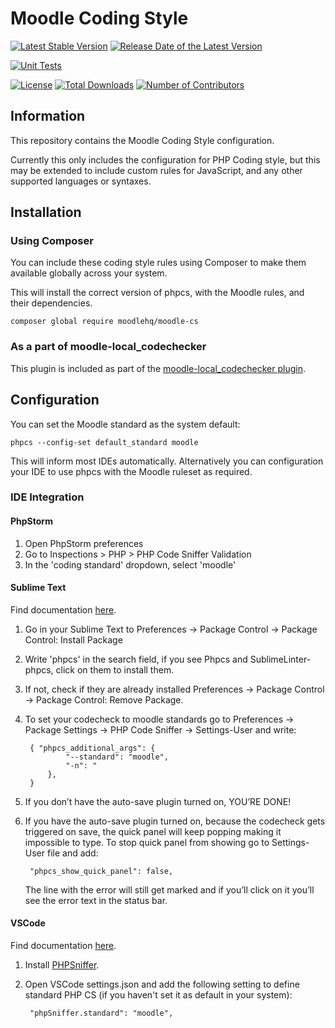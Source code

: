 # Moodle Coding Style

<div aria-hidden="true">

[![Latest Stable Version](https://poser.pugx.org/moodlehq/moodle-cs/v/stable)](https://packagist.org/packages/moodlehq/moodle-cs)
[![Release Date of the Latest Version](https://img.shields.io/github/release-date/moodlehq/moodle-cs.svg?maxAge=1800)](https://github.com/moodlehq/moodle-cs/releases)

[![Unit Tests](https://github.com/moodlehq/moodle-cs/actions/workflows/phpcs.yml/badge.svg)](https://github.com/moodlehq/moodle-cs/actions/workflows/phpcs.yml)

[![License](https://poser.pugx.org/moodlehq/moodle-cs/license)](https://github.com/moodlehq/moodle-cs/blob/main/LICENSE)
[![Total Downloads](https://poser.pugx.org/moodlehq/moodle-cs/downloads)](https://packagist.org/packages/moodlehq/moodle-cs/stats)
[![Number of Contributors](https://img.shields.io/github/contributors/moodlehq/moodle-cs.svg?maxAge=3600)](https://github.com/moodlehq/moodle-cs/graphs/contributors)

</div>

## Information

This repository contains the Moodle Coding Style configuration.

Currently this only includes the configuration for PHP Coding style, but this
may be extended to include custom rules for JavaScript, and any other supported
languages or syntaxes.


## Installation

### Using Composer

You can include these coding style rules using Composer to make them available
globally across your system.

This will install the correct version of phpcs, with the Moodle rules, and their
dependencies.

```
composer global require moodlehq/moodle-cs
```

### As a part of moodle-local_codechecker

This plugin is included as part of the [moodle-local_codechecker
plugin](https://github.com/moodlehq/moodle-local_codechecker).


## Configuration

You can set the Moodle standard as the system default:
```
phpcs --config-set default_standard moodle
```

This will inform most IDEs automatically.
Alternatively you can configuration your IDE to use phpcs with the Moodle
ruleset as required.


### IDE Integration

#### PhpStorm

1. Open PhpStorm preferences
2. Go to Inspections > PHP > PHP Code Sniffer Validation
3. In the 'coding standard' dropdown, select 'moodle'

#### Sublime Text

Find documentation [here](https://docs.moodle.org/dev/Setting_up_Sublime2#Sublime_PHP_CS).

1. Go in your Sublime Text to Preferences -> Package Control -> Package Control: Install Package
2. Write 'phpcs' in the search field, if you see Phpcs and SublimeLinter-phpcs, click on them to install them.
3. If not, check if they are already installed Preferences -> Package Control -> Package Control: Remove Package.
4. To set your codecheck to moodle standards go to Preferences -> Package Settings -> PHP Code Sniffer -> Settings-User and write:

        { "phpcs_additional_args": {
                "--standard": "moodle",
                "-n": "
            },
        }

5. If you don’t have the auto-save plugin turned on, YOU’RE DONE!
6. If you have the auto-save plugin turned on, because the codecheck gets triggered on save, the quick panel will keep popping making it impossible to type.
   To stop quick panel from showing go to Settings-User file and add:

        "phpcs_show_quick_panel": false,

   The line with the error will still get marked and if you’ll click on it you’ll see the error text in the status bar.

#### VSCode

Find documentation [here](https://docs.moodle.org/dev/Setting_up_VSCode#PHP_CS).

1. Install [PHPSniffer](https://marketplace.visualstudio.com/items?itemName=wongjn.php-sniffer).
2. Open VSCode settings.json and add the following setting to define standard PHP CS (if you haven't set it as default in your system):

        "phpSniffer.standard": "moodle",
